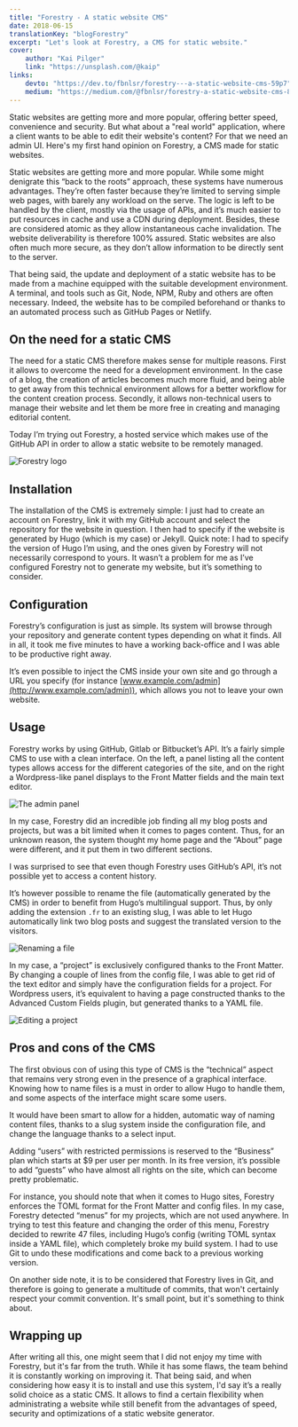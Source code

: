 ```yaml
---
title: "Forestry - A static website CMS"
date: 2018-06-15
translationKey: "blogForestry"
excerpt: "Let's look at Forestry, a CMS for static website."
cover:
    author: "Kai Pilger"
    link: "https://unsplash.com/@kaip"
links:
    devto: "https://dev.to/fbnlsr/forestry---a-static-website-cms-59p7"
    medium: "https://medium.com/@fbnlsr/forestry-a-static-website-cms-81bebaacfae9"
---
```

Static websites are getting more and more popular, offering better speed, convenience and security. But what about a "real world" application, where a client wants to be able to edit their website's content? For that we need an admin UI. Here's my first hand opinion on Forestry, a CMS made for static websites.

<!--more-->

Static websites are getting more and more popular. While some might denigrate this “back to the roots” approach, these systems have numerous advantages. They’re often faster because they’re limited to serving simple web pages, with barely any workload on the serve. The logic is left to be handled by the client, mostly via the usage of APIs, and it’s much easier to put resources in cache and use a CDN during deployment. Besides, these are considered atomic as they allow instantaneous cache invalidation. The website deliverability is therefore 100% assured. Static websites are also often much more secure, as they don’t allow information to be directly sent to the server.

That being said, the update and deployment of a static website has to be made from a machine equipped with the suitable development environment. A terminal, and tools such as Git, Node, NPM, Ruby and others are often necessary. Indeed, the website has to be compiled beforehand or thanks to an automated process such as GitHub Pages or Netlify.

## On the need for a static CMS

The need for a static CMS therefore makes sense for multiple reasons. First it allows to overcome the need for a development environment. In the case of a blog, the creation of articles becomes much more fluid, and being able to get away from this technical environment allows for a better workflow for the content creation process. Secondly, it allows non-technical users to manage their website and let them be more free in creating and managing editorial content.

Today I’m trying out Forestry, a hosted service which makes use of the GitHub API in order to allow a static website to be remotely managed.

![Forestry logo](forestry-logo.jpg "Forestry logo")

## Installation

The installation of the CMS is extremely simple: I just had to create an account on Forestry, link it with my GitHub account and select the repository for the website in question. I then had to specify if the website is generated by Hugo (which is my case) or Jekyll. Quick note: I had to specify the version of Hugo I’m using, and the ones given by Forestry will not necessarily correspond to yours. It wasn’t a problem for me as I’ve configured Forestry not to generate my website, but it’s something to consider.

## Configuration

Forestry’s configuration is just as simple. Its system will browse through your repository and generate content types depending on what it finds. All in all, it took me five minutes to have a working back-office and I was able to be productive right away.

It’s even possible to inject the CMS inside your own site and go through a URL you specify (for instance [www.example.com/admin](http://www.example.com/admin)), which allows you not to leave your own website.

## Usage

Forestry works by using GitHub, Gitlab or Bitbucket’s API. It’s a fairly simple CMS to use with a clean interface. On the left, a panel listing all the content types allows access for the different categories of the site, and on the right a Wordpress-like panel displays to the Front Matter fields and the main text editor.

![The admin panel](forestry1.jpg "The admin panel")

In my case, Forestry did an incredible job finding all my blog posts and projects, but was a bit limited when it comes to pages content. Thus, for an unknown reason, the system thought my home page and the “About” page were different, and it put them in two different sections.

I was surprised to see that even though Forestry uses GitHub’s API, it’s not possible yet to access a content history.

It’s however possible to rename the file (automatically generated by the CMS) in order to benefit from Hugo’s multilingual support. Thus, by only adding the extension `.fr` to an existing slug, I was able to let Hugo automatically link two blog posts and suggest the translated version to the visitors.

![Renaming a file](forestry2.jpg "Renaming a file")

In my case, a “project” is exclusively configured thanks to the Front Matter. By changing a couple of lines from the config file, I was able to get rid of the text editor and simply have the configuration fields for a project. For Wordpress users, it’s equivalent to having a page constructed thanks to the Advanced Custom Fields plugin, but generated thanks to a YAML file.

![Editing a project](forestry3.jpg "Editing a project")

## Pros and cons of the CMS

The first obvious con of using this type of CMS is the “technical” aspect that remains very strong even in the presence of a graphical interface. Knowing how to name files is a must in order to allow Hugo to handle them, and some aspects of the interface might scare some users.

It would have been smart to allow for a hidden, automatic way of naming content files, thanks to a slug system inside the configuration file, and change the language thanks to a select input.

Adding “users” with restricted permissions is reserved to the “Business” plan which starts at $9 per user per month. In its free version, it’s possible to add “guests” who have almost all rights on the site, which can become pretty problematic.

For instance, you should note that when it comes to Hugo sites, Forestry enforces the TOML format for the Front Matter and config files. In my case, Forestry detected “menus” for my projects, which are not used anywhere. In trying to test this feature and changing the order of this menu, Forestry decided to rewrite 47 files, including Hugo’s config (writing TOML syntax inside a YAML file), which completely broke my build system. I had to use Git to undo these modifications and come back to a previous working version.

On another side note, it is to be considered that Forestry lives in Git, and therefore is going to generate a multitude of commits, that won't certainly respect your commit convention. It's small point, but it's something to think about.

## Wrapping up

After writing all this, one might seem that I did not enjoy my time with Forestry, but it's far from the truth. While it has some flaws, the team behind it is constantly working on improving it. That being said, and when considering how easy it is to install and use this system, I'd say it’s a really solid choice as a static CMS. It allows to find a certain flexibility when administrating a website while still benefit from the advantages of speed, security and optimizations of a static website generator.
